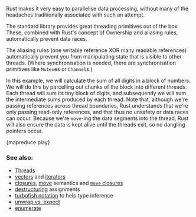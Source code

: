 Rust makes it very easy to parallelise data processing, without many of the headaches traditionally associated with such an attempt.

The standard library provides great threading primitives out of the box.
These, combined with Rust's concept of Ownership and aliasing rules, automatically prevent data races.

The aliasing rules (one writable reference XOR many readable references) automatically prevent you from
manipulating state that is visible to other threads. (Where synchronisation is needed, there are synchronisation
primitives like `Mutex`es or `Channel`s.)

In this example, we will calculate the sum of all digits in a block of numbers.
We will do this by parcelling out chunks of the block into different threads. Each thread will sum its tiny block of digits, and subsequently we will sum the intermediate sums produced by each thread.
Note that, although we're passing references across thread boundaries, Rust understands that we're only passing read-only references, and that thus no unsafety or data races can occur. Because we're `move`-ing the data segments into the thread, Rust will also ensure the data is kept alive until the threads exit, so no dangling pointers occur.

{mapreduce.play}

### See also:
* [Threads][thread]
* [vectors][vectors] and [iterators][iterators]
* [closures][closures], [move][move] semantics and [`move` closures][move_closure]
* [destructuring][destructuring] assignments
* [turbofish notation][turbofish] to help type inference
* [unwrap vs. expect][unwrap]
* [enumerate][enumerate]

[thread]: /std_misc/threads.html
[vectors]: /std/vec.html
[iterators]: /trait/iter.html
[destructuring]: https://doc.rust-lang.org/book/patterns.html#destructuring
[closures]: /fn/closures.html
[move]: /scope/move.html
[move_closure]: https://doc.rust-lang.org/book/closures.html#move-closures
[turbofish]: https://doc.rust-lang.org/std/iter/trait.Iterator.html#method.collect
[unwrap]: /error/option_unwrap.html
[enumerate]: https://doc.rust-lang.org/book/loops.html#enumerate
